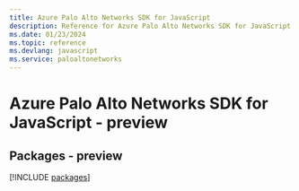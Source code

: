 ```yaml
---
title: Azure Palo Alto Networks SDK for JavaScript
description: Reference for Azure Palo Alto Networks SDK for JavaScript
ms.date: 01/23/2024
ms.topic: reference
ms.devlang: javascript
ms.service: paloaltonetworks
---
```

# Azure Palo Alto Networks SDK for JavaScript - preview
## Packages - preview
[!INCLUDE [packages](palo-alto-networks-index.md)]